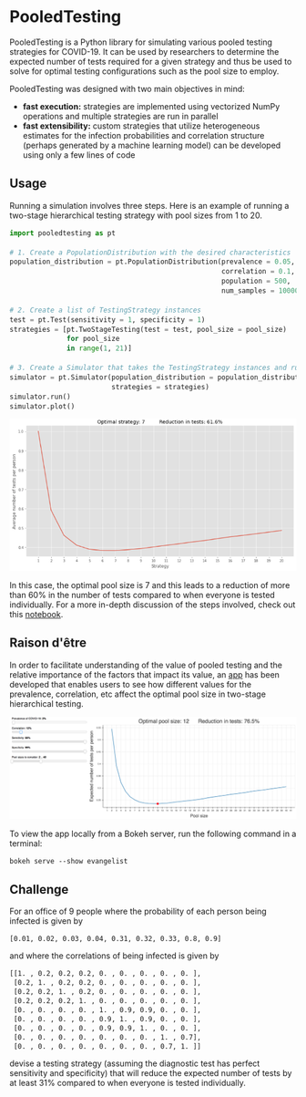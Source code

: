 # PooledTesting

PooledTesting is a Python library for simulating various pooled testing strategies for COVID-19. It can be used by researchers to determine the expected number of tests required for a given strategy and thus be used to solve for optimal testing configurations such as the pool size to employ.

PooledTesting was designed with two main objectives in mind:
* **fast execution:** strategies are implemented using vectorized NumPy operations and multiple strategies are run in parallel
* **fast extensibility:** custom strategies that utilize heterogeneous estimates for the infection probabilities and correlation structure (perhaps generated by a machine learning model) can be developed using only a few lines of code


## Usage

Running a simulation involves three steps. Here is an example of running a two-stage hierarchical testing strategy with pool sizes from 1 to 20.

```python
import pooledtesting as pt

# 1. Create a PopulationDistribution with the desired characteristics
population_distribution = pt.PopulationDistribution(prevalence = 0.05,
                                                    correlation = 0.1,
                                                    population = 500,
                                                    num_samples = 10000)    

# 2. Create a list of TestingStrategy instances
test = pt.Test(sensitivity = 1, specificity = 1)
strategies = [pt.TwoStageTesting(test = test, pool_size = pool_size)
              for pool_size
              in range(1, 21)]

# 3. Create a Simulator that takes the TestingStrategy instances and runs them on the given PopulationDistribution
simulator = pt.Simulator(population_distribution = population_distribution,
                         strategies = strategies)
simulator.run()
simulator.plot()
```

<img src = "images/plot.png" width = "800">

In this case, the optimal pool size is 7 and this leads to a reduction of more than 60% in the number of tests compared to when everyone is tested individually. For a more in-depth discussion of the steps involved, check out this [notebook](simulator/example.ipynb).

## Raison d'être

In order to facilitate understanding of the value of pooled testing and the relative importance of the factors that impact its value, an [app](http://pooledtesting.herokuapp.com/) has been developed that enables users to see how different values for the prevalence, correlation, etc affect the optimal pool size in two-stage hierarchical testing.

<img src = "images/bokehapp.png" width = "1300">

To view the app locally from a Bokeh server, run the following command in a terminal:

    bokeh serve --show evangelist

## Challenge

For an office of 9 people where the probability of each person being infected is given by

    [0.01, 0.02, 0.03, 0.04, 0.31, 0.32, 0.33, 0.8, 0.9]

and where the correlations of being infected is given by

    [[1. , 0.2, 0.2, 0.2, 0. , 0. , 0. , 0. , 0. ],
     [0.2, 1. , 0.2, 0.2, 0. , 0. , 0. , 0. , 0. ],
     [0.2, 0.2, 1. , 0.2, 0. , 0. , 0. , 0. , 0. ],
     [0.2, 0.2, 0.2, 1. , 0. , 0. , 0. , 0. , 0. ],
     [0. , 0. , 0. , 0. , 1. , 0.9, 0.9, 0. , 0. ],
     [0. , 0. , 0. , 0. , 0.9, 1. , 0.9, 0. , 0. ],
     [0. , 0. , 0. , 0. , 0.9, 0.9, 1. , 0. , 0. ],
     [0. , 0. , 0. , 0. , 0. , 0. , 0. , 1. , 0.7],
     [0. , 0. , 0. , 0. , 0. , 0. , 0. , 0.7, 1. ]]

devise a testing strategy (assuming the diagnostic test has perfect sensitivity and specificity) that will reduce the expected number of tests by at least 31% compared to when everyone is tested individually.